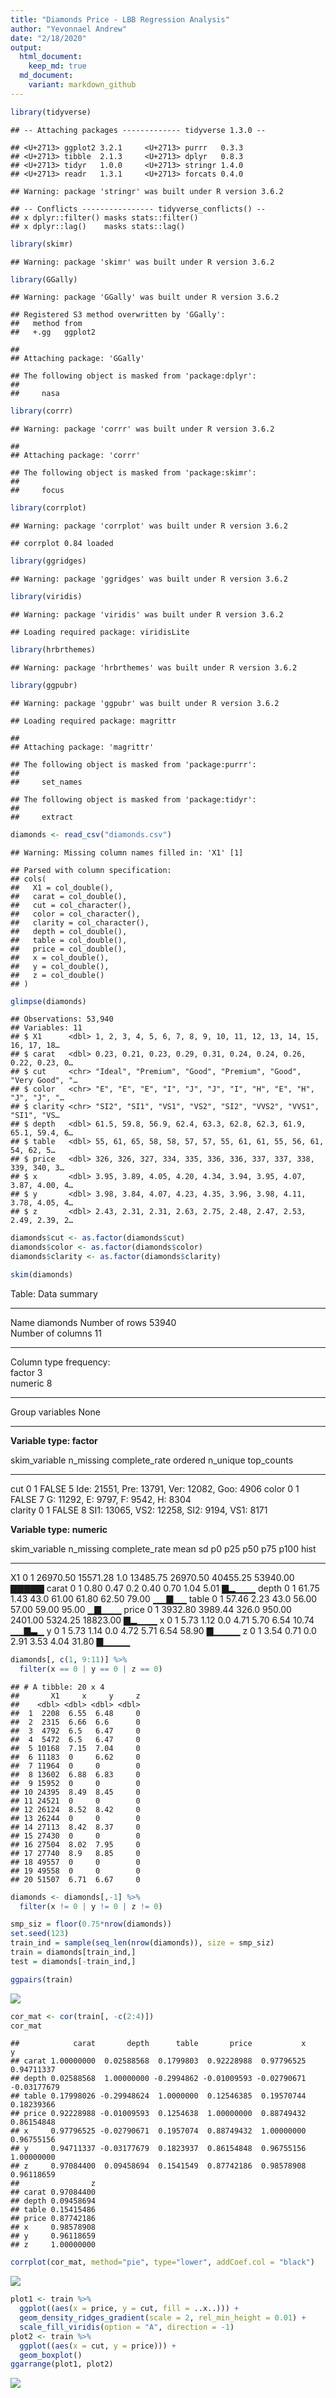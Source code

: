 ```yaml
---
title: "Diamonds Price - LBB Regression Analysis"
author: "Yevonnael Andrew"
date: "2/18/2020"
output: 
  html_document:
    keep_md: true
  md_document:
    variant: markdown_github
---
```



```r
library(tidyverse)
```

```
## -- Attaching packages ------------- tidyverse 1.3.0 --
```

```
## <U+2713> ggplot2 3.2.1     <U+2713> purrr   0.3.3
## <U+2713> tibble  2.1.3     <U+2713> dplyr   0.8.3
## <U+2713> tidyr   1.0.0     <U+2713> stringr 1.4.0
## <U+2713> readr   1.3.1     <U+2713> forcats 0.4.0
```

```
## Warning: package 'stringr' was built under R version 3.6.2
```

```
## -- Conflicts ---------------- tidyverse_conflicts() --
## x dplyr::filter() masks stats::filter()
## x dplyr::lag()    masks stats::lag()
```

```r
library(skimr)
```

```
## Warning: package 'skimr' was built under R version 3.6.2
```

```r
library(GGally)
```

```
## Warning: package 'GGally' was built under R version 3.6.2
```

```
## Registered S3 method overwritten by 'GGally':
##   method from   
##   +.gg   ggplot2
```

```
## 
## Attaching package: 'GGally'
```

```
## The following object is masked from 'package:dplyr':
## 
##     nasa
```

```r
library(corrr)
```

```
## Warning: package 'corrr' was built under R version 3.6.2
```

```
## 
## Attaching package: 'corrr'
```

```
## The following object is masked from 'package:skimr':
## 
##     focus
```

```r
library(corrplot)
```

```
## Warning: package 'corrplot' was built under R version 3.6.2
```

```
## corrplot 0.84 loaded
```

```r
library(ggridges)
```

```
## Warning: package 'ggridges' was built under R version 3.6.2
```

```r
library(viridis)
```

```
## Warning: package 'viridis' was built under R version 3.6.2
```

```
## Loading required package: viridisLite
```

```r
library(hrbrthemes)
```

```
## Warning: package 'hrbrthemes' was built under R version 3.6.2
```

```r
library(ggpubr)
```

```
## Warning: package 'ggpubr' was built under R version 3.6.2
```

```
## Loading required package: magrittr
```

```
## 
## Attaching package: 'magrittr'
```

```
## The following object is masked from 'package:purrr':
## 
##     set_names
```

```
## The following object is masked from 'package:tidyr':
## 
##     extract
```


```r
diamonds <- read_csv("diamonds.csv")
```

```
## Warning: Missing column names filled in: 'X1' [1]
```

```
## Parsed with column specification:
## cols(
##   X1 = col_double(),
##   carat = col_double(),
##   cut = col_character(),
##   color = col_character(),
##   clarity = col_character(),
##   depth = col_double(),
##   table = col_double(),
##   price = col_double(),
##   x = col_double(),
##   y = col_double(),
##   z = col_double()
## )
```


```r
glimpse(diamonds)
```

```
## Observations: 53,940
## Variables: 11
## $ X1      <dbl> 1, 2, 3, 4, 5, 6, 7, 8, 9, 10, 11, 12, 13, 14, 15, 16, 17, 18…
## $ carat   <dbl> 0.23, 0.21, 0.23, 0.29, 0.31, 0.24, 0.24, 0.26, 0.22, 0.23, 0…
## $ cut     <chr> "Ideal", "Premium", "Good", "Premium", "Good", "Very Good", "…
## $ color   <chr> "E", "E", "E", "I", "J", "J", "I", "H", "E", "H", "J", "J", "…
## $ clarity <chr> "SI2", "SI1", "VS1", "VS2", "SI2", "VVS2", "VVS1", "SI1", "VS…
## $ depth   <dbl> 61.5, 59.8, 56.9, 62.4, 63.3, 62.8, 62.3, 61.9, 65.1, 59.4, 6…
## $ table   <dbl> 55, 61, 65, 58, 58, 57, 57, 55, 61, 61, 55, 56, 61, 54, 62, 5…
## $ price   <dbl> 326, 326, 327, 334, 335, 336, 336, 337, 337, 338, 339, 340, 3…
## $ x       <dbl> 3.95, 3.89, 4.05, 4.20, 4.34, 3.94, 3.95, 4.07, 3.87, 4.00, 4…
## $ y       <dbl> 3.98, 3.84, 4.07, 4.23, 4.35, 3.96, 3.98, 4.11, 3.78, 4.05, 4…
## $ z       <dbl> 2.43, 2.31, 2.31, 2.63, 2.75, 2.48, 2.47, 2.53, 2.49, 2.39, 2…
```


```r
diamonds$cut <- as.factor(diamonds$cut)
diamonds$color <- as.factor(diamonds$color)
diamonds$clarity <- as.factor(diamonds$clarity)
```


```r
skim(diamonds)
```


Table: Data summary

                                    
-------------------------  ---------
Name                       diamonds 
Number of rows             53940    
Number of columns          11       
_______________________             
Column type frequency:              
factor                     3        
numeric                    8        
________________________            
Group variables            None     
-------------------------  ---------


**Variable type: factor**

skim_variable    n_missing   complete_rate  ordered    n_unique  top_counts                                    
--------------  ----------  --------------  --------  ---------  ----------------------------------------------
cut                      0               1  FALSE             5  Ide: 21551, Pre: 13791, Ver: 12082, Goo: 4906 
color                    0               1  FALSE             7  G: 11292, E: 9797, F: 9542, H: 8304           
clarity                  0               1  FALSE             8  SI1: 13065, VS2: 12258, SI2: 9194, VS1: 8171  


**Variable type: numeric**

skim_variable    n_missing   complete_rate       mean         sd      p0        p25        p50        p75       p100  hist  
--------------  ----------  --------------  ---------  ---------  ------  ---------  ---------  ---------  ---------  ------
X1                       0               1   26970.50   15571.28     1.0   13485.75   26970.50   40455.25   53940.00  ▇▇▇▇▇ 
carat                    0               1       0.80       0.47     0.2       0.40       0.70       1.04       5.01  ▇▂▁▁▁ 
depth                    0               1      61.75       1.43    43.0      61.00      61.80      62.50      79.00  ▁▁▇▁▁ 
table                    0               1      57.46       2.23    43.0      56.00      57.00      59.00      95.00  ▁▇▁▁▁ 
price                    0               1    3932.80    3989.44   326.0     950.00    2401.00    5324.25   18823.00  ▇▂▁▁▁ 
x                        0               1       5.73       1.12     0.0       4.71       5.70       6.54      10.74  ▁▁▇▃▁ 
y                        0               1       5.73       1.14     0.0       4.72       5.71       6.54      58.90  ▇▁▁▁▁ 
z                        0               1       3.54       0.71     0.0       2.91       3.53       4.04      31.80  ▇▁▁▁▁ 


```r
diamonds[, c(1, 9:11)] %>%
  filter(x == 0 | y == 0 | z == 0)
```

```
## # A tibble: 20 x 4
##       X1     x     y     z
##    <dbl> <dbl> <dbl> <dbl>
##  1  2208  6.55  6.48     0
##  2  2315  6.66  6.6      0
##  3  4792  6.5   6.47     0
##  4  5472  6.5   6.47     0
##  5 10168  7.15  7.04     0
##  6 11183  0     6.62     0
##  7 11964  0     0        0
##  8 13602  6.88  6.83     0
##  9 15952  0     0        0
## 10 24395  8.49  8.45     0
## 11 24521  0     0        0
## 12 26124  8.52  8.42     0
## 13 26244  0     0        0
## 14 27113  8.42  8.37     0
## 15 27430  0     0        0
## 16 27504  8.02  7.95     0
## 17 27740  8.9   8.85     0
## 18 49557  0     0        0
## 19 49558  0     0        0
## 20 51507  6.71  6.67     0
```


```r
diamonds <- diamonds[,-1] %>%
  filter(x != 0 | y != 0 | z != 0)
```


```r
smp_siz = floor(0.75*nrow(diamonds))
set.seed(123)
train_ind = sample(seq_len(nrow(diamonds)), size = smp_siz)
train = diamonds[train_ind,]
test = diamonds[-train_ind,] 
```


```r
ggpairs(train)
```

![](Diamonds-Price-LBB-Regression-Analysis_files/figure-html/unnamed-chunk-9-1.png)<!-- -->


```r
cor_mat <- cor(train[, -c(2:4)])
cor_mat
```

```
##            carat       depth      table       price           x           y
## carat 1.00000000  0.02588568  0.1799803  0.92228988  0.97796525  0.94711337
## depth 0.02588568  1.00000000 -0.2994862 -0.01009593 -0.02790671 -0.03177679
## table 0.17998026 -0.29948624  1.0000000  0.12546385  0.19570744  0.18239366
## price 0.92228988 -0.01009593  0.1254638  1.00000000  0.88749432  0.86154848
## x     0.97796525 -0.02790671  0.1957074  0.88749432  1.00000000  0.96755156
## y     0.94711337 -0.03177679  0.1823937  0.86154848  0.96755156  1.00000000
## z     0.97084400  0.09458694  0.1541549  0.87742186  0.98578908  0.96118659
##                z
## carat 0.97084400
## depth 0.09458694
## table 0.15415486
## price 0.87742186
## x     0.98578908
## y     0.96118659
## z     1.00000000
```


```r
corrplot(cor_mat, method="pie", type="lower", addCoef.col = "black")
```

![](Diamonds-Price-LBB-Regression-Analysis_files/figure-html/unnamed-chunk-11-1.png)<!-- -->


```r
plot1 <- train %>%
  ggplot((aes(x = price, y = cut, fill = ..x..))) + 
  geom_density_ridges_gradient(scale = 2, rel_min_height = 0.01) +
  scale_fill_viridis(option = "A", direction = -1)
plot2 <- train %>%
  ggplot((aes(x = cut, y = price))) +
  geom_boxplot()
ggarrange(plot1, plot2)
```

![](Diamonds-Price-LBB-Regression-Analysis_files/figure-html/unnamed-chunk-12-1.png)<!-- -->

